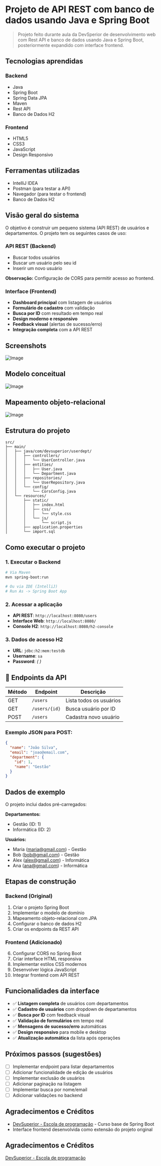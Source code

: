 # Projeto de API REST com banco de dados usando Java e Spring Boot
> Projeto feito durante aula da DevSperior de desenvolvimento web com Rest API e banco de dados usando Java e Spring 
> Boot, posteriormente expandido com interface frontend.

## Tecnologias aprendidas

### Backend
- Java
- Spring Boot
- Spring Data JPA
- Maven
- Rest API
- Banco de Dados H2

### Frontend  
- HTML5
- CSS3
- JavaScript
- Design Responsivo

## Ferramentas utilizadas
- IntelliJ IDEA
- Postman (para testar a API)
- Navegador (para testar o frontend)
- Banco de Dados H2 

## Visão geral do sistema
O objetivo é construir um pequeno sistema (API REST) de usuários e departamentos. O projeto tem os seguintes casos de 
uso:

### API REST (Backend)
- Buscar todos usuários
- Buscar um usuário pelo seu id
- Inserir um novo usuário

**Observação:** Configuração de CORS para permitir acesso ao frontend.

### Interface (Frontend)  
- **Dashboard principal** com listagem de usuários
- **Formulário de cadastro** com validação
- **Busca por ID** com resultado em tempo real
- **Design moderno e responsivo**
- **Feedback visual** (alertas de sucesso/erro)
- **Integração completa** com a API REST

## Screenshots
![Image](https://github.com/Alan-oliveir/userdept/blob/main/images/screenshot.png)

## Modelo conceitual
![Image](https://github.com/Alan-oliveir/userdept/blob/main/images/dominio.png)

## Mapeamento objeto-relacional
![Image](https://github.com/Alan-oliveir/userdept/blob/main/images/objetos.png)

## Estrutura do projeto

```
src/
├── main/
│   ├── java/com/devsuperior/userdept/
│   │   ├── controllers/
│   │   │   └── UserController.java
│   │   ├── entities/
│   │   │   ├── User.java
│   │   │   └── Department.java
│   │   ├── repositories/
│   │   │   └── UserRepository.java
│   │   └── config/
│   │       └── CorsConfig.java
│   └── resources/
│       ├── static/
│       │   ├── index.html
│       │   ├── css/
│       │   │   └── style.css
│       │   └── js/
│       │       └── script.js
│       ├── application.properties
│       └── import.sql
```

## Como executar o projeto

### 1. Executar o Backend
```bash
# Via Maven
mvn spring-boot:run

# Ou via IDE (IntelliJ)
# Run As -> Spring Boot App
```

### 2. Acessar a aplicação
- **API REST**: `http://localhost:8080/users`
- **Interface Web**: `http://localhost:8080/`
- **Console H2**: `http://localhost:8080/h2-console`

### 3. Dados de acesso H2
- **URL**: `jdbc:h2:mem:testdb`
- **Username**: `sa`
- **Password**: *( )*

## 🔗 Endpoints da API

| Método | Endpoint       | Descrição               |
|--------|----------------|-------------------------|
| GET    | `/users`       | Lista todos os usuários |
| GET    | `/users/{id}`  | Busca usuário por ID    |
| POST   | `/users`       | Cadastra novo usuário   |

### Exemplo JSON para POST:
```json
{
  "name": "João Silva",
  "email": "joao@email.com",
  "department": {
    "id": 1,
    "name": "Gestão"
  }
}
```

## Dados de exemplo

O projeto inclui dados pré-carregados:

**Departamentos:**
- Gestão (ID: 1)
- Informática (ID: 2)

**Usuários:**
- Maria (maria@gmail.com) - Gestão
- Bob (bob@gmail.com) - Gestão
- Alex (alex@gmail.com) - Informática
- Ana (ana@gmail.com) - Informática

## Etapas de construção

### Backend (Original)
1. Criar o projeto Spring Boot
2. Implementar o modelo de domínio
3. Mapeamento objeto-relacional com JPA
4. Configurar o banco de dados H2
5. Criar os endpoints da REST API

### Frontend (Adicionado)
6. Configurar CORS no Spring Boot
7. Criar interface HTML responsiva
8. Implementar estilos CSS modernos
9. Desenvolver lógica JavaScript
10. Integrar frontend com API REST

## Funcionalidades da interface

- ✅ **Listagem completa** de usuários com departamentos
- ✅ **Cadastro de usuários** com dropdown de departamentos
- ✅ **Busca por ID** com feedback visual
- ✅ **Validação de formulários** em tempo real
- ✅ **Mensagens de sucesso/erro** automáticas
- ✅ **Design responsivo** para mobile e desktop
- ✅ **Atualização automática** da lista após operações

## Próximos passos (sugestões)

- [ ] Implementar endpoint para listar departamentos
- [ ] Adicionar funcionalidade de edição de usuários
- [ ] Implementar exclusão de usuários
- [ ] Adicionar paginação na listagem
- [ ] Implementar busca por nome/email
- [ ] Adicionar validações no backend

## Agradecimentos e Créditos

- [DevSuperior - Escola de programação](https://devsuperior.com.br) - Curso base de Spring Boot
- Interface frontend desenvolvida como extensão do projeto original

## Agradecimentos e Créditos
[DevSuperior - Escola de programação](https://devsuperior.com.br)
